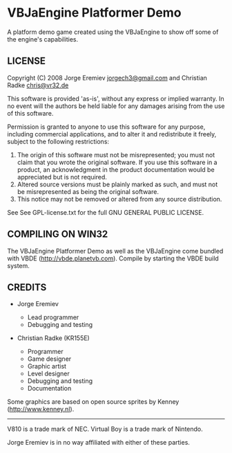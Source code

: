VBJaEngine Platformer Demo
==========================

A platform demo game created using the VBJaEngine to show off some of the engine's capabilities.


LICENSE
-------

Copyright (C) 2008 Jorge Eremiev <jorgech3@gmail.com> and Christian Radke <chris@vr32.de>

This software is provided 'as-is', without any express or implied
warranty. In no event will the authors be held liable for any damages
arising from the use of this software.

Permission is granted to anyone to use this software for any purpose,
including commercial applications, and to alter it and redistribute it
freely, subject to the following restrictions:

1. The origin of this software must not be misrepresented; you must not
   claim that you wrote the original software. If you use this software
   in a product, an acknowledgment in the product documentation would be
   appreciated but is not required.
2. Altered source versions must be plainly marked as such, and must not be
   misrepresented as being the original software.
3. This notice may not be removed or altered from any source distribution.

See See GPL-license.txt for the full GNU GENERAL PUBLIC LICENSE.


COMPILING ON WIN32
------------------

The VBJaEngine Platformer Demo as well as the VBJaEngine come bundled with VBDE (http://vbde.planetvb.com). 
Compile by starting the VBDE build system.


CREDITS
-------
	
- Jorge Eremiev
    * Lead programmer
    * Debugging and testing
		
- Christian Radke (KR155E)
    * Programmer
    * Game designer
    * Graphic artist
    * Level designer
    * Debugging and testing
    * Documentation

Some graphics are based on open source sprites by Kenney (http://www.kenney.nl).

---

V810 is a trade mark of NEC.
Virtual Boy is a trade mark of Nintendo.

Jorge Eremiev is in no way affiliated with either of these parties.

